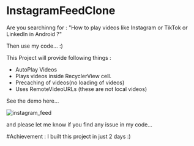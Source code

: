 # InstagramFeedClone

Are you searchinng for : 
"How to play videos like Instagram or TikTok or LinkedIn in Android ?"

Then use my code... :)

This Project will provide following things : 

- AutoPlay Videos
- Plays videos inside RecyclerView cell.
- Precaching of videos(no loading of videos)
- Uses RemoteVideoURLs (these are not local videos)


See the demo here...

![instagram_feed](demo/instagram_feed.gif)

and please let me know if you find any issue in my code...

#Achievement : I built this project in just 2 days :)

